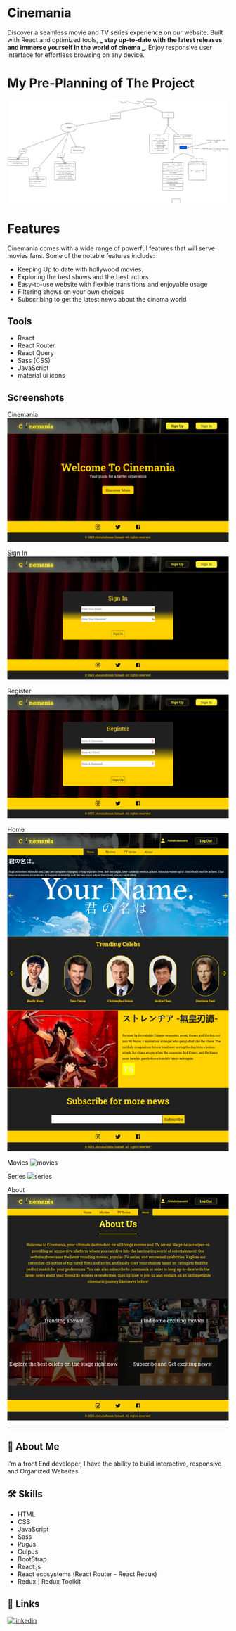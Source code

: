 # Cinemania

Discover a seamless movie and TV series experience on our website. Built with React and optimized tools, **_ stay up-to-date with the latest releases and immerse yourself in the world of cinema _**. Enjoy responsive user interface for effortless browsing on any device.

# My Pre-Planning of The Project

![plan](./Cinemania%20Plan.png)

# Features

Cinemania comes with a wide range of powerful features that will serve movies fans. Some of the notable features include:

- Keeping Up to date with hollywood movies.
- Exploring the best shows and the best actors
- Easy-to-use website with flexible transitions and enjoyable usage
- Filtering shows on your own choices
- Subscribing to get the latest news about the cinema world

## Tools

- React
- React Router
- React Query
- Sass (CSS)
- JavaScript
- material ui icons

## Screenshots

Cinemania
![welcome](./screenshots/cinemania.png)

Sign In
![signIn](./screenshots/sign%20in.png)

Register
![register](./screenshots/register.png)

Home
![home](./screenshots/home.png)

Movies
![movies](./screenshots/movies.png)

Series
![series](./screenshots/series.png)

About
![About](./screenshots/about.png)

---

## 🚀 About Me

I'm a front End developer, I have the ability to build interactive, responsive and Organized Websites.

## 🛠 Skills

- HTML
- CSS
- JavaScript
- Sass
- PugJs
- GulpJs
- BootStrap
- React.js
- React ecosystems (React Router - React Redux)
- Redux | Redux Toolkit

## 🔗 Links

[![linkedin](https://img.shields.io/badge/linkedin-0A66C2?style=for-the-badge&logo=linkedin&logoColor=white)](https://www.linkedin.com/in/abdulrahman-mohammed22/)

